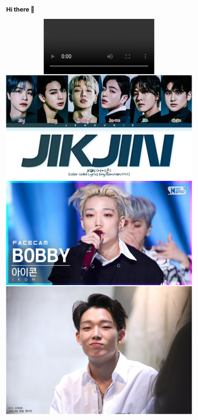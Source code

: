 ### Hi there 👋

<div align="center">
 
  
 <video src="https://www.youtube.com/embed/j5jf5rWvuKU"></video>
   <img src="1.jpg" alt="">
   <img src="2.jpg" alt="">
   <img src="3.jpg" alt="">
 </div>

<!--
**emilywin825/emilywin825** is a ✨ _special_ ✨ repository because its `README.md` (this file) appears on your GitHub profile.

Here are some ideas to get you started:

- 🔭 I’m currently working on ...
- 🌱 I’m currently learning ...
- 👯 I’m looking to collaborate on ...
- 🤔 I’m looking for help with ...
- 💬 Ask me about ...
- 📫 How to reach me: ...
- 😄 Pronouns: ...
- ⚡ Fun fact: ...
-->

